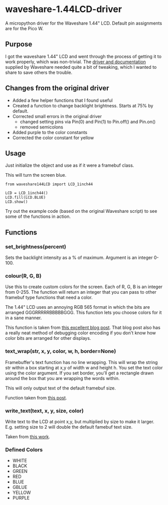 # waveshare-1.44LCD-driver
A micropython driver for the Waveshare 1.44" LCD. Default pin assignments are for the Pico W.

## Purpose
I got the waveshare 1.44" LCD and went through the process of getting it to work properly, which was non-trivial. The [driver and documentation](https://www.waveshare.com/wiki/Pico-LCD-1.44) supplied by Waveshare needed quite a bit of tweaking, which I wanted to share to save others the trouble. 

## Changes from the original driver
- Added a few helper functions that I found useful
- Created a function to change backlight brightness. Starts at 75% by default.
- Corrected small errors in the original driver 
    - changed setting pins via Pin(0) and Pin(1) to Pin.off() and Pin.on()
    - removed semicolons
- Added purple to the color constants
- Corrected the color constant for yellow

## Usage
Just initialize the object and use as if it were a framebuf class.

This will turn the screen blue.

    from waveshare144LCD import LCD_1inch44

    LCD = LCD_1inch44()
    LCD.fill(LCD.BLUE)
    LCD.show()

Try out the example code (based on the original Waveshare script) to see some of the functions in action.

## Functions

### set_brightness(percent)
Sets the backlight intensity as a % of maximum. Argument is an integer 0-100.

### colour(R, G, B)
Use this to create custom colors for the screen. Each of R, G, B is an integer from 0-255. The function will return an integer that you can pass to other framebuf type functions that need a color. 

The 1.44" LCD uses an annoying RGB 565 format in which the bits are arranged GGGRRRRRBBBBBGGG. This function lets you choose colors for it in a sane manner.

This function is taken from [this excellent blog post](https://thepihut.com/blogs/raspberry-pi-tutorials/coding-colour-with-micropython-on-raspberry-pi-pico-displays). That blog post also has a really neat method of debugging color encoding if you don't know how color bits are arranged for other displays.

### text_wrap(str, x, y, color, w, h, border=None)
Framebuffer's text function has no line wrapping. This will wrap the string str within a box starting at x,y of width w and height h. You set the text color using the color argument. If you set border, you'll get a rectangle drawn around the box that you are wrapping the words within.

This will only output text of the default framebuf size.

Function taken from [this post](https://forum.micropython.org/viewtopic.php?t=4434).

### write_text(text, x, y, size, color)

Write text to the LCD at point x,y, but multiplied by size to make it larger. E.g. setting size to 2 will double the default famebuf text size. 

Taken from [this work](https://github.com/dhargopala/pico-custom-font).

### Defined Colors

- WHITE
- BLACK
- GREEN
- RED
- BLUE
- GBLUE
- YELLOW
- PURPLE
